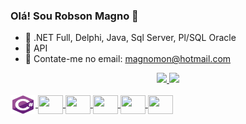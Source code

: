 ### Olá! Sou Robson Magno 👋

- 🔭 .NET Full, Delphi, Java, Sql Server, Pl/SQL Oracle
- 📖 API
- 📧  Contate-me no email: magnomon@hotmail.com

<div align="center">
  <a href="https://github.com/robsonmagno12/">
  <img height="150em" src="https://github-readme-stats.vercel.app/api?username=robsonmagno12&show_icons=true&theme=dark&include_all_commits=true&count_private=true"/>
  <img height="150em" src="https://github-readme-stats.vercel.app/api/top-langs/?username=robsonmagno12&layout=compact&langs_count=7&theme=dark"/>
</div>
  
  <div style="display: inline_block"><br>
  <img align="center" alt="magno-Csharp" height="30" width="40" src="https://raw.githubusercontent.com/devicons/devicon/master/icons/csharp/csharp-original.svg">
   <img src="https://cdn.jsdelivr.net/gh/devicons/devicon/icons/dot-net/dot-net-original-wordmark.svg" height="30" width="40" align="center"/>
    <img src="https://cdn.jsdelivr.net/gh/devicons/devicon/icons/git/git-original.svg" height="30" width="40" align="center"/>
    <img src="https://cdn.jsdelivr.net/gh/devicons/devicon/icons/html5/html5-original.svg" height="30" width="40" align="center"/>
    <img src="https://cdn.jsdelivr.net/gh/devicons/devicon/icons/css3/css3-original.svg" height="30" width="40" align="center"/>
    <img src="https://cdn.jsdelivr.net/gh/devicons/devicon/icons/javascript/javascript-original.svg" height="30" width="40" align="center"/>
</div>
<div> 

